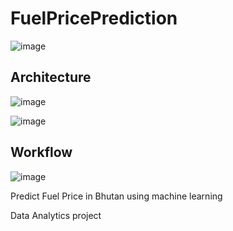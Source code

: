 # FuelPricePrediction


![image](https://user-images.githubusercontent.com/57824653/173110395-ba6f2ccb-cd9f-4189-8fea-01eadfe79177.png)


## Architecture

![image](https://user-images.githubusercontent.com/57824653/173110617-516b7fd4-e0b3-4de0-877f-59faaa94034f.png)


![image](https://user-images.githubusercontent.com/57824653/173110742-32555ce5-17bb-4b2d-8421-bf9d04169593.png)


## Workflow

![image](https://user-images.githubusercontent.com/57824653/173110815-bc0a096b-4573-4982-baf9-15fbbb6b6130.png)


Predict Fuel Price in Bhutan using machine learning

Data Analytics project
